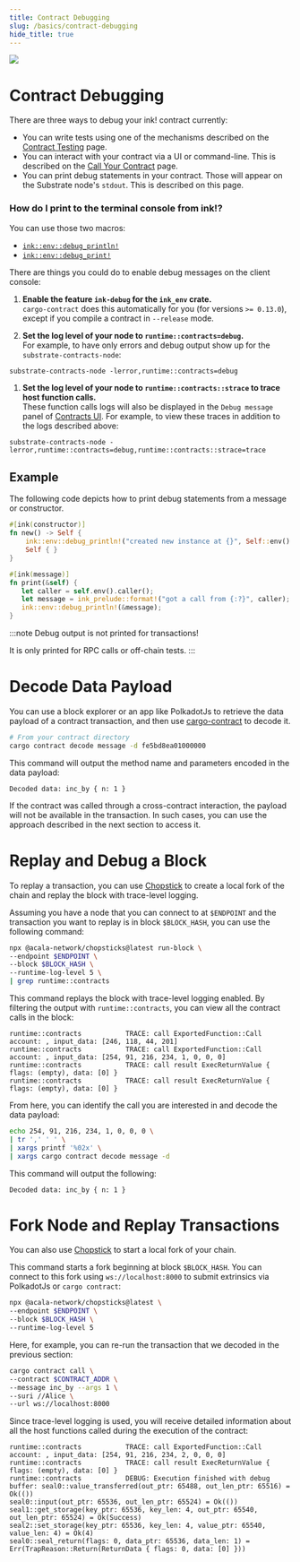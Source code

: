 ```yaml
---
title: Contract Debugging
slug: /basics/contract-debugging
hide_title: true
---
```


<img src="/img/title/magnifying-glass.svg" className="titlePic" />

# Contract Debugging

There are three ways to debug your ink! contract currently:

* You can write tests using one of the mechanisms described on the
  [Contract Testing](./testing.md) page.
* You can interact with your contract via a UI or command-line. This is
  described on the [Call Your Contract](../getting-started/calling.md) page.
* You can print debug statements in your contract. Those will appear
  on the Substrate node's `stdout`. This is described on this page.

### How do I print to the terminal console from ink!?

You can use those two macros:

* [`ink::env::debug_println!`](https://docs.rs/ink_env/4.0.0/ink_env/macro.debug_println.html)
* [`ink::env::debug_print!`](https://docs.rs/ink_env/4.0.0/ink_env/macro.debug_print.html)

There are things you could do to enable debug messages on the client console:

1. __Enable the feature `ink-debug` for the `ink_env` crate.__<br/>
   `cargo-contract` does this automatically for you (for versions `>= 0.13.0`), except if
   you compile a contract in `--release` mode.

1. __Set the log level of your node to `runtime::contracts=debug`.__<br/>
   For example, to have only errors and debug output show up for the `substrate-contracts-node`:

  ```
  substrate-contracts-node -lerror,runtime::contracts=debug
  ```

1. __Set the log level of your node to `runtime::contracts::strace` to trace host function calls.__<br/>
   These function calls logs will also be displayed in the `Debug message` panel of [Contracts UI](https://github.com/use-ink/contracts-ui).
   For example, to view these traces in addition to the logs described above:

  ```
  substrate-contracts-node -lerror,runtime::contracts=debug,runtime::contracts::strace=trace
  ```

## Example

The following code depicts how to print debug statements
from a message or constructor.

```rust
#[ink(constructor)]
fn new() -> Self {
    ink::env::debug_println!("created new instance at {}", Self::env().block_number());
    Self { }
}

#[ink(message)]
fn print(&self) {
   let caller = self.env().caller();
   let message = ink_prelude::format!("got a call from {:?}", caller);
   ink::env::debug_println!(&message);
}
```

:::note
Debug output is not printed for transactions!

It is only printed for RPC calls or off-chain tests.
:::

# Decode Data Payload

You can use a block explorer or an app like PolkadotJs to retrieve the data payload of a contract transaction, and then use [cargo-contract](https://github.com/use-ink/cargo-contract) to decode it.

```bash
# From your contract directory
cargo contract decode message -d fe5bd8ea01000000
```

This command will output the method name and parameters encoded in the data payload:

```
Decoded data: inc_by { n: 1 }
```

If the contract was called through a cross-contract interaction, the payload will not be available in the transaction. In such cases, you can use the approach described in the next section to access it.

# Replay and Debug a Block

To replay a transaction, you can use [Chopstick](https://github.com/AcalaNetwork/chopsticks) to create a local fork of the chain and replay the block with trace-level logging.

Assuming you have a node that you can connect to at `$ENDPOINT` and the transaction you want to replay is in block `$BLOCK_HASH`, you can use the following command:

```bash
npx @acala-network/chopsticks@latest run-block \
--endpoint $ENDPOINT \
--block $BLOCK_HASH \
--runtime-log-level 5 \
| grep runtime::contracts
```

This command replays the block with trace-level logging enabled. By filtering the output with `runtime::contracts`, you can view all the contract calls in the block:

```
runtime::contracts           TRACE: call ExportedFunction::Call account: , input_data: [246, 118, 44, 201]
runtime::contracts           TRACE: call ExportedFunction::Call account: , input_data: [254, 91, 216, 234, 1, 0, 0, 0]
runtime::contracts           TRACE: call result ExecReturnValue { flags: (empty), data: [0] }
runtime::contracts           TRACE: call result ExecReturnValue { flags: (empty), data: [0] }
```

From here, you can identify the call you are interested in and decode the data payload:

```bash
echo 254, 91, 216, 234, 1, 0, 0, 0 \
| tr ',' ' ' \
| xargs printf '%02x' \
| xargs cargo contract decode message -d
```

This command will output the following:

```
Decoded data: inc_by { n: 1 }
```

# Fork Node and Replay Transactions

You can also use [Chopstick](https://github.com/AcalaNetwork/chopsticks) to start a local fork of your chain.

This command starts a fork beginning at block `$BLOCK_HASH`. You can connect to this fork using `ws://localhost:8000` to submit extrinsics via PolkadotJs or `cargo contract`:

```bash
npx @acala-network/chopsticks@latest \
--endpoint $ENDPOINT \
--block $BLOCK_HASH \
--runtime-log-level 5
```

Here, for example, you can re-run the transaction that we decoded in the previous section:

```bash
cargo contract call \
--contract $CONTRACT_ADDR \
--message inc_by --args 1 \
--suri //Alice \
--url ws://localhost:8000
```

Since trace-level logging is used, you will receive detailed information about all the host functions called during the execution of the contract:

```
runtime::contracts           TRACE: call ExportedFunction::Call account: , input_data: [254, 91, 216, 234, 2, 0, 0, 0]
runtime::contracts           TRACE: call result ExecReturnValue { flags: (empty), data: [0] }
runtime::contracts           DEBUG: Execution finished with debug buffer: seal0::value_transferred(out_ptr: 65488, out_len_ptr: 65516) = Ok(())
seal0::input(out_ptr: 65536, out_len_ptr: 65524) = Ok(())
seal1::get_storage(key_ptr: 65536, key_len: 4, out_ptr: 65540, out_len_ptr: 65524) = Ok(Success)
seal2::set_storage(key_ptr: 65536, key_len: 4, value_ptr: 65540, value_len: 4) = Ok(4)
seal0::seal_return(flags: 0, data_ptr: 65536, data_len: 1) = Err(TrapReason::Return(ReturnData { flags: 0, data: [0] }))
```
